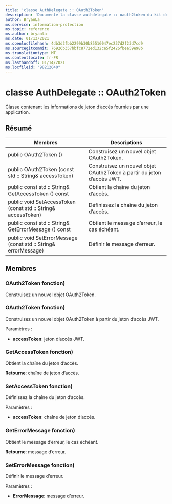 ```yaml
---
title: 'classe AuthDelegate :: OAuth2Token'
description: 'Documente la classe authdelegate :: oauth2token du kit de développement logiciel (SDK) Microsoft Information Protection (MIP).'
author: BryanLa
ms.service: information-protection
ms.topic: reference
ms.author: bryanla
ms.date: 01/13/2021
ms.openlocfilehash: 4db3d2fbb2299b30b85516047ec237d2f23d7cd9
ms.sourcegitcommit: 76926b357bbfc8772ed132ce5f2426fbea59e98b
ms.translationtype: MT
ms.contentlocale: fr-FR
ms.lasthandoff: 01/14/2021
ms.locfileid: "98212040"
---
```

# <a name="class-authdelegateoauth2token"></a>classe AuthDelegate :: OAuth2Token 
Classe contenant les informations de jeton d’accès fournies par une application.
  
## <a name="summary"></a>Résumé
 Membres                        | Descriptions                                
--------------------------------|---------------------------------------------
public OAuth2Token ()  |  Construisez un nouvel objet OAuth2Token.
public OAuth2Token (const std :: String& accessToken)  |  Construisez un nouvel objet OAuth2Token à partir du jeton d’accès JWT.
public const std :: String& GetAccessToken () const  |  Obtient la chaîne du jeton d’accès.
public void SetAccessToken (const std :: String& accessToken)  |  Définissez la chaîne du jeton d’accès.
public const std :: String& GetErrorMessage () const  |  Obtient le message d’erreur, le cas échéant.
public void SetErrorMessage (const std :: String& errorMessage)  |  Définir le message d’erreur.
  
## <a name="members"></a>Membres
  
### <a name="oauth2token-function"></a>OAuth2Token fonction)
Construisez un nouvel objet OAuth2Token.
  
### <a name="oauth2token-function"></a>OAuth2Token fonction)
Construisez un nouvel objet OAuth2Token à partir du jeton d’accès JWT.

Paramètres :  
* **accessToken**: jeton d’accès JWT.


  
### <a name="getaccesstoken-function"></a>GetAccessToken fonction)
Obtient la chaîne du jeton d’accès.

  
**Retourne**: chaîne de jeton d’accès.
  
### <a name="setaccesstoken-function"></a>SetAccessToken fonction)
Définissez la chaîne du jeton d’accès.

Paramètres :  
* **accessToken**: chaîne de jeton d’accès.


  
### <a name="geterrormessage-function"></a>GetErrorMessage fonction)
Obtient le message d’erreur, le cas échéant.

  
**Retourne**: message d’erreur.
  
### <a name="seterrormessage-function"></a>SetErrorMessage fonction)
Définir le message d’erreur.

Paramètres :  
* **ErrorMessage**: message d’erreur.

